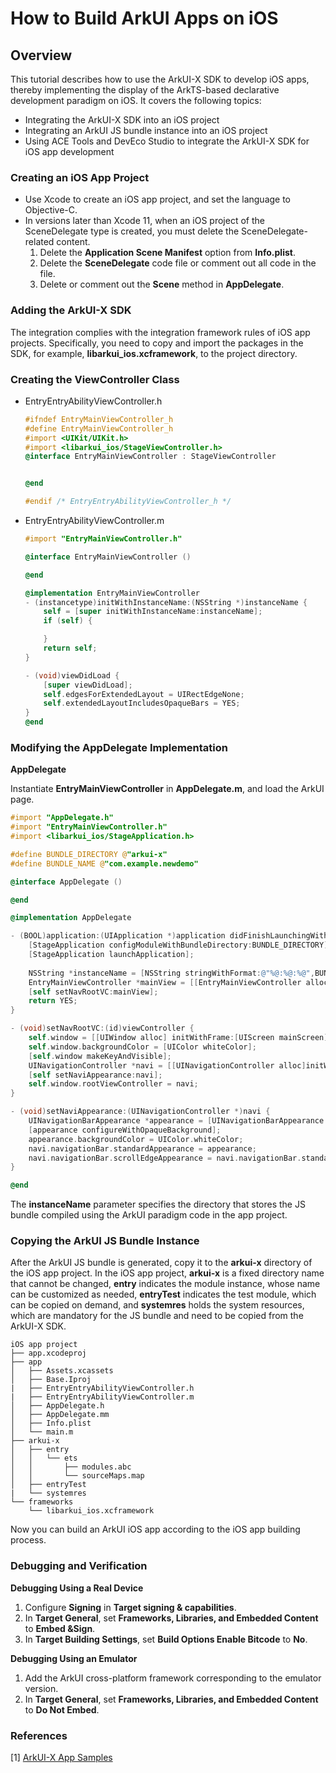 # How to Build ArkUI Apps on iOS

## Overview

This tutorial describes how to use the ArkUI-X SDK to develop iOS apps, thereby implementing the display of the ArkTS-based declarative development paradigm on iOS. It covers the following topics:

* Integrating the ArkUI-X SDK into an iOS project
* Integrating an ArkUI JS bundle instance into an iOS project
* Using ACE Tools and DevEco Studio to integrate the ArkUI-X SDK for iOS app development

### Creating an iOS App Project

* Use Xcode to create an iOS app project, and set the language to Objective-C.
* In versions later than Xcode 11, when an iOS project of the SceneDelegate type is created, you must delete the SceneDelegate-related content.
    1. Delete the **Application Scene Manifest** option from **Info.plist**.
    2. Delete the **SceneDelegate** code file or comment out all code in the file.
    3. Delete or comment out the **Scene** method in **AppDelegate**.

### Adding the ArkUI-X SDK
The integration complies with the integration framework rules of iOS app projects. Specifically, you need to copy and import the packages in the SDK, for example, **libarkui_ios.xcframework**, to the project directory.

### Creating the ViewController Class

* EntryEntryAbilityViewController.h
    ``` objective-c
    #ifndef EntryMainViewController_h
    #define EntryMainViewController_h
    #import <UIKit/UIKit.h>
    #import <libarkui_ios/StageViewController.h>
    @interface EntryMainViewController : StageViewController


    @end

    #endif /* EntryEntryAbilityViewController_h */
    ```
* EntryEntryAbilityViewController.m
    ``` objective-c
    #import "EntryMainViewController.h"

    @interface EntryMainViewController ()

    @end

    @implementation EntryMainViewController
    - (instancetype)initWithInstanceName:(NSString *)instanceName {
        self = [super initWithInstanceName:instanceName];
        if (self) {

        }
        return self;
    }

    - (void)viewDidLoad {
        [super viewDidLoad];
        self.edgesForExtendedLayout = UIRectEdgeNone;
        self.extendedLayoutIncludesOpaqueBars = YES;
    }
    @end

    ```
### Modifying the AppDelegate Implementation

**AppDelegate**

Instantiate **EntryMainViewController** in **AppDelegate.m**, and load the ArkUI page.

```objective-c
#import "AppDelegate.h"
#import "EntryMainViewController.h"
#import <libarkui_ios/StageApplication.h>

#define BUNDLE_DIRECTORY @"arkui-x"
#define BUNDLE_NAME @"com.example.newdemo"

@interface AppDelegate ()

@end

@implementation AppDelegate

- (BOOL)application:(UIApplication *)application didFinishLaunchingWithOptions:(NSDictionary *)launchOptions {
    [StageApplication configModuleWithBundleDirectory:BUNDLE_DIRECTORY];
    [StageApplication launchApplication];
    
    NSString *instanceName = [NSString stringWithFormat:@"%@:%@:%@",BUNDLE_NAME, @"entry", @"MainAbility"];
    EntryMainViewController *mainView = [[EntryMainViewController alloc] initWithInstanceName:instanceName];
    [self setNavRootVC:mainView];
    return YES;
}

- (void)setNavRootVC:(id)viewController {
    self.window = [[UIWindow alloc] initWithFrame:[UIScreen mainScreen].bounds];
    self.window.backgroundColor = [UIColor whiteColor];
    [self.window makeKeyAndVisible];
    UINavigationController *navi = [[UINavigationController alloc]initWithRootViewController:viewController];
    [self setNaviAppearance:navi];
    self.window.rootViewController = navi;
}

- (void)setNaviAppearance:(UINavigationController *)navi {
    UINavigationBarAppearance *appearance = [UINavigationBarAppearance new];
    [appearance configureWithOpaqueBackground];
    appearance.backgroundColor = UIColor.whiteColor;
    navi.navigationBar.standardAppearance = appearance;
    navi.navigationBar.scrollEdgeAppearance = navi.navigationBar.standardAppearance;
}

@end

```

The **instanceName** parameter specifies the directory that stores the JS bundle compiled using the ArkUI paradigm code in the app project.

### Copying the ArkUI JS Bundle Instance

After the ArkUI JS bundle is generated, copy it to the **arkui-x** directory of the iOS app project. In the iOS app project, **arkui-x** is a fixed directory name that cannot be changed, **entry** indicates the module instance, whose name can be customized as needed, **entryTest** indicates the test module, which can be copied on demand, and **systemres** holds the system resources, which are mandatory for the JS bundle and need to be copied from the ArkUI-X SDK.

```
iOS app project
├── app.xcodeproj
├── app
│   ├── Assets.xcassets
│   ├── Base.Iproj
|   ├── EntryEntryAbilityViewController.h
|   ├── EntryEntryAbilityViewController.m
│   ├── AppDelegate.h
│   ├── AppDelegate.mm
│   ├── Info.plist
│   └── main.m
├── arkui-x
│   ├── entry
│   │   └── ets
│   │       ├── modules.abc
│   │       └── sourceMaps.map
│   ├── entryTest
|   └── systemres
└── frameworks
    └── libarkui_ios.xcframework
```
Now you can build an ArkUI iOS app according to the iOS app building process.

###  Debugging and Verification

**Debugging Using a Real Device**

1. Configure **Signing** in **Target signing & capabilities**.
2. In **Target General**, set **Frameworks, Libraries, and Embedded Content** to **Embed &Sign**.
3. In **Target Building Settings**, set **Build Options Enable Bitcode** to **No**.

**Debugging Using an Emulator**

1. Add the ArkUI cross-platform framework corresponding to the emulator version.
2. In **Target General**, set **Frameworks, Libraries, and Embedded Content** to **Do Not Embed**.


### References

[1] [ArkUI-X App Samples](https://gitee.com/arkui-x/samples)
